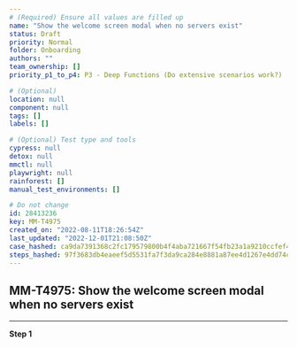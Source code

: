 ```yaml
---
# (Required) Ensure all values are filled up
name: "Show the welcome screen modal when no servers exist"
status: Draft
priority: Normal
folder: Onboarding
authors: ""
team_ownership: []
priority_p1_to_p4: P3 - Deep Functions (Do extensive scenarios work?)

# (Optional)
location: null
component: null
tags: []
labels: []

# (Optional) Test type and tools
cypress: null
detox: null
mmctl: null
playwright: null
rainforest: []
manual_test_environments: []

# Do not change
id: 28413236
key: MM-T4975
created_on: "2022-08-11T18:26:54Z"
last_updated: "2022-12-01T21:08:50Z"
case_hashed: ca9da7391368c2fc179579800b4f4aba721667f54fb23a1a9210ccfef4f494296d7275886d84afd3d622f0199ff78d63
steps_hashed: 97f3683db4eaeef5d5531fa7f3da9ca284e8881a87ee4d1267e4dd74c6ed9f072f466751c3066801a655928ba03982d3
---
```


<!-- (Auto-generated) Based on frontmatter's "key" and "name" -->

## MM-T4975: Show the welcome screen modal when no servers exist

---

**Step 1**
